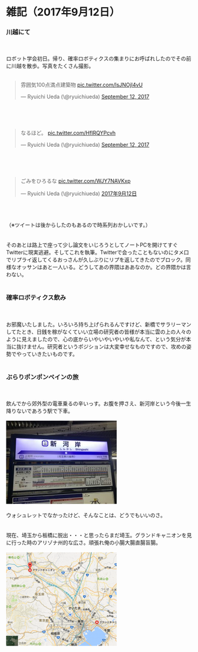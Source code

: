 # 雑記（2017年9月12日）
<h3>川越にて</h3><br />
<br />
ロボット学会初日。帰り、確率ロボティクスの集まりにお呼ばれしたのでその前に川越を散歩。写真をたくさん撮影。<br />
<br />
<blockquote class="twitter-tweet" data-partner="tweetdeck"><p lang="ja" dir="ltr">雰囲気100点満点建築物 <a href="https://t.co/lsJNOjI4vU">pic.twitter.com/lsJNOjI4vU</a></p>&mdash; Ryuichi Ueda (\@ryuichiueda) <a href="https://twitter.com/ryuichiueda/status/907539865398534145">September 12, 2017</a></blockquote><br />
<script async src="//platform.twitter.com/widgets.js" charset="utf-8"></script><br />
<br />
<blockquote class="twitter-tweet" data-partner="tweetdeck"><p lang="ja" dir="ltr">なるほど。 <a href="https://t.co/HfIRQYPcvh">pic.twitter.com/HfIRQYPcvh</a></p>&mdash; Ryuichi Ueda (\@ryuichiueda) <a href="https://twitter.com/ryuichiueda/status/907540419738607616">September 12, 2017</a></blockquote><br />
<script async src="//platform.twitter.com/widgets.js" charset="utf-8"></script><br />
<br />
<blockquote class="twitter-tweet" data-lang="ja"><p lang="ja" dir="ltr">ごみをひろるな <a href="https://t.co/WJY7NAVKxp">pic.twitter.com/WJY7NAVKxp</a></p>&mdash; Ryuichi Ueda (\@ryuichiueda) <a href="https://twitter.com/ryuichiueda/status/907529335501873152">2017年9月12日</a></blockquote><br />
<script async src="//platform.twitter.com/widgets.js" charset="utf-8"></script><br />
<br />
（※ツイートは後からしたのもあるので時系列おかしいです。）<br />
<br />
<br />
そのあとは路上で座って少し論文をいじろうとしてノートPCを開けてすぐTwitterに現実逃避。そしてこれを執筆。Twitterで会ったこともないのにタメ口でリプライ返してくるおっさんが久しぶりにリプを返してきたのでブロック。同様なオッサンはあと一人いる。どうしてあの界隈はああなのか。どの界隈かは言わない。<br />
<br />
<h3>確率ロボティクス飲み</h3><br />
<br />
お邪魔いたしました。いろいろ持ち上げられるんですけど、新橋でサラリーマンしてたとき、日銭を稼がなくていい立場の研究者の皆様が本当に雲の上の人々のように見えましたので、心の底からいやいやいやいや私なんて、という気分が本当に抜けません。研究者というポジションは大変幸せなものですので、攻めの姿勢でやっていきたいものです。<br />
<br />
<h3>ぶらりポンポンペインの旅</h3><br />
<br />
飲んでから郊外型の電車乗るの辛いっす。お腹を押さえ、新河岸という今後一生降りないであろう駅で下車。<br />
<br />
<a href="IMG_8707-e1505220986588.jpg"><img src="IMG_8707-e1505220986588-300x225.jpg" alt="" width="300" height="225" class="aligncenter size-medium wp-image-10392" /></a><br />
<br />
ウォシュレットでなかったけど、そんなことは、どうでもいいのさ。<br />
<br />
<br />
現在、埼玉から板橋に脱出・・・と思ったらまだ埼玉。グランドキャニオンを見に行った時のアリゾナ州的な広さ。頑張れ俺の小腸大腸直腸盲腸。<br />
<br />
<a href="5cc990314632b9e65c5b108bc7ed8e9f.png"><img src="5cc990314632b9e65c5b108bc7ed8e9f-300x253.png" alt="" width="300" height="253" class="aligncenter size-medium wp-image-10401" /></a>
